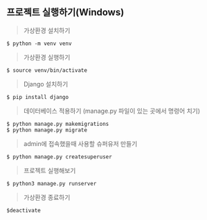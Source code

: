 ## 프로젝트 실행하기(Windows)

> 가상환경 설치하기

    $ python -m venv venv

> 가상환경 실행하기

    $ source venv/bin/activate

> Django 설치하기

    $ pip install django

> 데이터베이스 적용하기 (manage.py 파일이 있는 곳에서 명령어 치기)

    $ python manage.py makemigrations
    $ python manage.py migrate

> admin에 접속했을때 사용할 슈퍼유저 만들기

    $ python manage.py createsuperuser

> 프로젝트 실행해보기

    $ python3 manage.py runserver

> 가상환경 종료하기

    $deactivate
